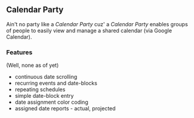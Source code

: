 ## Calendar Party

Ain't no party like a *Calendar Party* cuz' a *Calendar Party* enables groups of people to easily view and manage a shared calendar (via Google Calendar).

### Features

(Well, none as of yet)

* continuous date scrolling
* recurring events and date-blocks
* repeating schedules
* simple date-block entry
* date assignment color coding
* assigned date reports - actual, projected
